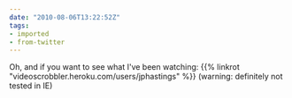 ```yaml
---
date: "2010-08-06T13:22:52Z"
tags:
- imported
- from-twitter
---
```

Oh, and if you want to see what I've been watching: {{% linkrot "videoscrobbler.heroku.com/users/jphastings" %}} (warning: definitely not tested in IE)
